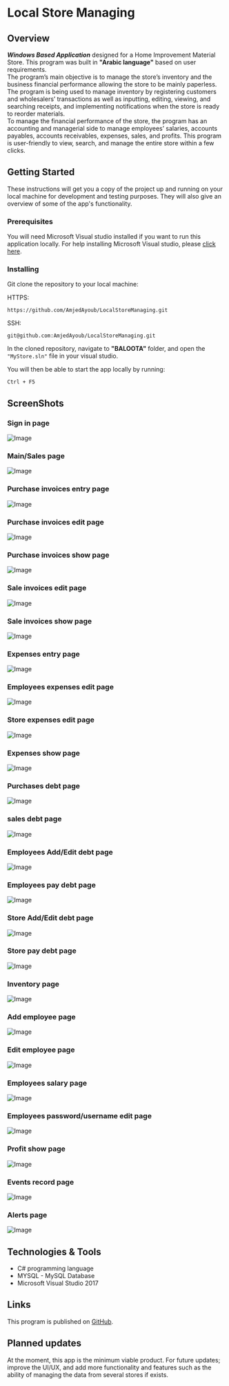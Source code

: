 # Local Store Managing

## Overview
***Windows Based Application*** designed for a Home Improvement Material Store. This program was built in **"Arabic language"** based on user requirements.\
The program’s main objective is to manage the store’s inventory and the business financial performance allowing the store to be mainly paperless. The program is being used to manage inventory by registering customers and wholesalers’ transactions as well as inputting, editing, viewing, and searching receipts, and implementing notifications when the store is ready to reorder materials.\
To manage the financial performance of the store, the program has an accounting and managerial side to manage employees’ salaries, accounts payables, accounts receivables, expenses, sales, and profits. This program is user-friendly to view, search, and manage the entire store within a few clicks.

## Getting Started
These instructions will get you a copy of the project up and running on your local machine for development and testing purposes. They will also give an overview of some of the app's functionality.

### Prerequisites
You will need Microsoft Visual studio installed if you want to run this application locally. For help installing Microsoft Visual studio, please [click here](https://visualstudio.microsoft.com/thank-you-downloading-visual-studio/?sku=community&rel=16).

### Installing
Git clone the repository to your local machine:

HTTPS:
```
https://github.com/AmjedAyoub/LocalStoreManaging.git
```
SSH:
```
git@github.com:AmjedAyoub/LocalStoreManaging.git
```
In the cloned repository, navigate to **"BALOOTA"** folder, and open the ```"MyStore.sln"``` file in your visual studio.

You will then be able to start the app locally by running:

```
Ctrl + F5
```

## ScreenShots
### Sign in page
![Image](./assets/images/1.png)
### Main/Sales page
![Image](./assets/images/2.png)
### Purchase invoices entry page
![Image](./assets/images/3.png)
### Purchase invoices edit page
![Image](./assets/images/4.png)
### Purchase invoices show page
![Image](./assets/images/5.png)
### Sale invoices edit page
![Image](./assets/images/7.png)
### Sale invoices show page
![Image](./assets/images/8.png)
### Expenses entry page
![Image](./assets/images/9.png)
### Employees expenses edit page
![Image](./assets/images/10.png)
### Store expenses edit page
![Image](./assets/images/11.png)
### Expenses show page
![Image](./assets/images/12.png)
### Purchases debt page
![Image](./assets/images/13.png)
### sales debt page
![Image](./assets/images/14.png)
### Employees Add/Edit debt page
![Image](./assets/images/15.png)
### Employees pay debt page
![Image](./assets/images/16.png)
### Store Add/Edit debt page
![Image](./assets/images/17.png)
### Store pay debt page
![Image](./assets/images/18.png)
### Inventory page
![Image](./assets/images/19.png)
### Add employee page
![Image](./assets/images/20.png)
### Edit employee page
![Image](./assets/images/21.png)
### Employees salary page
![Image](./assets/images/22.png)
### Employees password/username edit page
![Image](./assets/images/23.png)
### Profit show page
![Image](./assets/images/24.png)
### Events record page
![Image](./assets/images/25.png)
### Alerts page
![Image](./assets/images/26.png)

## Technologies & Tools
* C# programming language  
* MYSQL - MySQL Database
* Microsoft Visual Studio 2017

## Links
This program is published on [GitHub](https://github.com/AmjedAyoub/LocalStoreManaging).

## Planned updates
At the moment, this app is the minimum viable product. For future updates; improve the UI/UX, and add more functionality and features such as the ability of managing the data from several stores if exists.